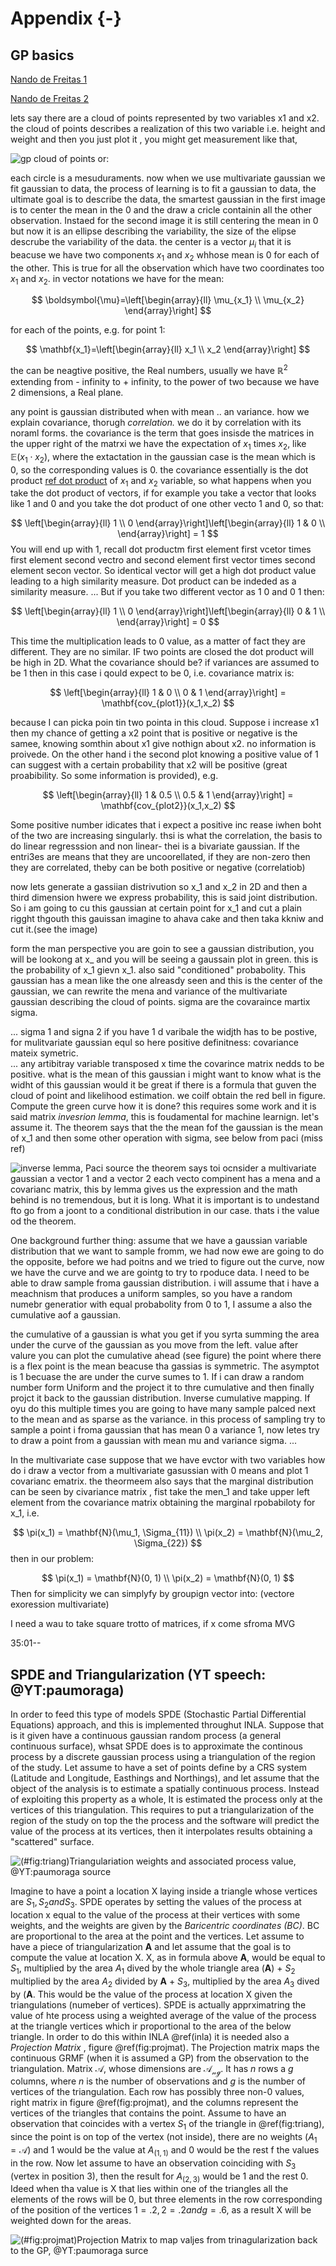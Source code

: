 # Appendix {-}

## GP basics 
[Nando de Freitas 1](https://www.youtube.com/watch?v=4vGiHC35j9s&t=164s)

[Nando de Freitas 2](https://www.youtube.com/watch?v=MfHKW5z-OOA)


lets say there are a cloud of points represented by two variables x1 and x2. the cloud of points describes a realization of this two variable i.e. height and weight and then you just plot it , you might get measurement like that,

![gp cloud of points](appendix_images/gp_base_1.jpg)
or: 




each circle is a mesuduraments. now when we use multivariate gaussian we fit gaussian to data, the process of learning is to fit a gaussian to data, the ultimate goal is to describe the data, the smartest gaussian in the first image is to center the mean in the 0 and the draw a cricle containin all the other observation. Instaed for the second image it is still centering the mean in 0 but now it is an ellipse describing the variability, the size of the elipse descrube the variability of the data.
the center is a vector $\mu_{i}$ that it is beacuse we have two components $x_1$ and $x_2$ whhose mean is 0 for each of the other. This is true for all the observation which have two coordinates too $x_1$ and $x_2$. in vector notations we have for the mean:

$$
\boldsymbol{\mu}=\left[\begin{array}{ll}
\mu_{x_1} \\
\mu_{x_2}
\end{array}\right]
$$

for each of the points, e.g. for point 1:

$$
\mathbf{x_1}=\left[\begin{array}{ll}
x_1 \\
x_2
\end{array}\right]
$$

the can be neagtive positive, the Real numbers, usually we have $\mathbb{R}^{2}$ extending from - infinity to + infinity, to the power of two because we have 2 dimensions, a Real plane.

any point is gaussian distributed when with mean .. an variance. 
how we explain covariance, thorugh _correlation._
we do it by correlation with its noraml forms. the covariance is the term that goes insisde the matrices in the upper right of the matrxi we have the expectation of $x_1$ times $x_2$, like $\mathbb{E}(x_1 \cdot x_2)$, where the extactation in the gaussian case is the mean which is 0, so the corresponding values is 0.
the covariance essentially is the dot product  [ref dot product](https://mathinsight.org/dot_product_matrix_notation) of $x_1$ and $x_2$ variable, so what happens when you take the dot product of vectors, 
if for example you take a vector that looks like 1 and 0 and you take the dot product of one other vecto 1 and 0, so that:

$$
\left[\begin{array}{ll}
1 \\
0
\end{array}\right]\left[\begin{array}{ll}
1 & 0 \\
\end{array}\right] = 1
$$
You will end up with 1, recall dot productm first element first vcetor times first element second vectro and second element first vector times second element secon vector. So identical vector will get a high dot product value leading to a high similarity measure. Dot product can be indeded as a similarity measure.
... But if you take two different vector as 1 0 and 0 1 then:

$$
\left[\begin{array}{ll}
1 \\
0
\end{array}\right]\left[\begin{array}{ll}
0 & 1 \\
\end{array}\right] = 0
$$

This time the multiplication leads to 0 value, as a matter of fact they are different. They are no similar.
IF two points are closed the dot product will be high in 2D. What the covariance should be? if variances are assumed to be 1 then in this case i qould expect to be 0, i.e. covariance matrix is:



$$
\left[\begin{array}{ll}
1 & 0 \\
0 & 1
\end{array}\right] = \mathbf{cov_{plot1}}(x_1,x_2)
$$


because I can picka  poin tin two pointa in this cloud. Suppose i increase x1 then my chance of getting a x2 point that is positive or negative is the samee, knowing somthin about x1 give nothign about x2. no information is proivede. On the other hand i the second plot knowing a positive value of 1 can suggest with a certain probability that x2 will be positive (great proabibility. So some information is provided), e.g.

$$
\left[\begin{array}{ll}
1   & 0.5 \\
0.5 & 1
\end{array}\right] = \mathbf{cov_{plot2}}(x_1,x_2)
$$

Some positive number idicates that i expect a positive inc rease iwhen boht of the two are increasing singularly. thsi is what the correlation, the basis to do linear regresssion and non linear- thei is a bivariate gaussian. If the entri3es are  means that they are uncoorellated, if they are non-zero then they are correlated, theby can be both positive or negative (correlatiob)

now lets generate a gassiian distrivution so x_1 and x_2 in 2D and then a third dimension hwere we express probability, this is said joint distribution. So i am going to cu this gaussian at certain point for x_1 and cut a plain rigght thgouth this gauissan imagine to ahava cake and then taka kkniw and cut it.(see the image)


form the man perspective you are goin to see a gaussian distribution, you will be lookong at x_ and you will be seeing a gaussain plot in green. this is the probability of x_1 gievn x_1. also said "conditioned" probabolity. This gaussian has a mean like the one alreasdy seen and this is the center of the gaussian, we can rewrite the mena and variance of the multivariate gaussian describing the cloud of points. sigma are the covaraince martix sigma. 

...
sigma 1 and signa 2 if you have 1 d varibale the widjth has to be postive, for mulitvariate gaussian equl so here positive definitness: covariance mateix symetric.  
...
any artibitray variable transposed x time the covarince matrix nedds to be positive. 
 what is the mean of this gaussian i might want to know what is the widht of this gaussian would it be great if there is a formula that guven the cloud of point and likelihood estimation. we coilf obtain the red bell in figure. 
Compute the green curve how it is done? this requires some work and it is said matrix *invesrion lemma*, this is foudamental for machine learnign. let's assume it. The theorem says that the the mean fof the gaussian is the mean of x_1 and then some other operation with sigma, see below from paci (miss ref)

![inverse lemma, Paci source](appendix_images/inverse_lemma.jpg)
the theorem says toi ocnsider a multivariate gaussian a vector 1 and a vector 2 each vecto compinent has a mena and a covarianc matrix, this by lemma gives us the expression and the math behind is no tremendous, but it is long. What it is important is to undestand fto go from a joont to a conditional distribution in our case. thats i the value od the theorem. 

One background further thing: assume that we have a gaussian variable distribution that we want to sample fromm,  we had now ewe are going to do the opposite, before we had poitns and we tried to figure out the curve, now we have the curve and we are gointg to try to rpoduce data. I need to be able to draw sample froma gaussian distribution. i will assume that i have a meachnism that produces a uniform samples, so you have a random numebr generatior with equal probabolity from 0 to 1, I assume a also the cumulative aof a gaussian.

the cumulative of a gaussian is what you get if you syrta summing the area under the curve of the gaussian as you move from the left. value after valure you can plot the cumulative ahead (see figure) the point where there is a flex point is the mean beacuse tha gassias is symmetric. The asymptot is 1 becuase the are under the curve sumes to 1. 
If i can draw a random number form Uniform and the project it to thre cumulative and then finally projct it back to the gaussian distribution. Inverse cumulative mapping. If oyu do this multiple times you are going to have many sample palced next to the mean and as sparse as the variance. in this process of sampling try to sample a point i froma gaussian that has mean 0 a variance 1, now letes try to draw a point from a gaussian with mean mu and variance sigma. ...

In the multivariate case suppose that we have  evctor with two variables how do i draw a vector from a multivariate gasussian with 0 means and plot 1 covarianc ematrix. the theormeem also says that the marginal distribution can be seen by civariance matrix , fist take the men_1 and take upper left element from the covariance matrix obtaining the marginal rpobabiloty for x_1, i.e.

$$
\pi(x_1) = \mathbf{N}(\mu_1, \Sigma_{11}) \\
\pi(x_2) = \mathbf{N}(\mu_2, \Sigma_{22}) 
$$
then in our problem:

$$
\pi(x_1) = \mathbf{N}(0, 1) \\
\pi(x_2) = \mathbf{N}(0, 1) 
$$
Then for simplicity we can simplyfy by groupign vector into:
(vectore exoression multivariate)

I need a wau to take square trotto of matrices, if x come sfroma  MVG 

35:01--




## SPDE and Triangularization (YT speech: @YT:paumoraga)

In order to feed this type of models SPDE (Stochastic Partial Differential Equations) approach, and this is implemented throughut INLA. Suppose that is it given have a continuous gaussian random process (a general continuous surface), whsat SPDE does is to approximate the continous process by a discrete gaussian process using a triangulation of the region of the study. 
Let assume to have a set of points define by a CRS system (Latitude and Longitude, Easthings and Northings), and let assume that the object of the analysis is to estimate a spatially continuous process. Instead of exploiting this property as a whole, It is estimated the process only at the vertices of this triangulation. This requires to put a triangularization of the region of the study on top the the process and the software will predict the value of the process at its vertices, then it interpolates results obtaining a "scattered" surface. 

![(#fig:triang)Triangulariation weights and associated process value, @YT:paumoraga source](appendix_images/appendix_triangularization.jpg)

Imagine to have a point a location X laying inside a triangle whose vertices are $S_1, S_2 and S_3$. SPDE operates by setting the values of the process at location x equal to the value of the process at their vertices with some weights, and the weights are given by the _Baricentric coordinates (BC)_. BC are proportional to the area at the point and the vertices. Let assume to have a piece of triangularization $\boldsymbol{A}$ and let assume that the goal is to compute the value at location X. X, as in formula above $\boldsymbol{A}$, would be equal to $S_1$, multiplied by the area $A_1$ dived by the whole triangle area ($\boldsymbol{A}$) + $S_2$ multiplied by the area $A_2$ divided by $\boldsymbol{A}$ + $S_3$, multiplied by the area $A_3$ dived by ($\boldsymbol{A}$. This would be the value of the process at location X given the triangulations (numeber of vertices). SPDE is actually apprximatring the value of hte process using a weighted average of the value of the process at the triangle vertices which ir proportional to the area of the below triangle. 
In order to do this within INLA \@ref(inla) it is needed also a _Projection Matrix_ , figure \@ref(fig:projmat). The Projection matrix maps the continuous GRMF (when it is assumed a GP) from the observation to the triangulation. Matrix $\mathcal{A}$, whose dimensions are $\mathcal{A_{ng}}$. It has $n$ rows a $g$ columns, where $n$ is the number of observations and $g$ is the number of vertices of the triangulation. Each row has possibly three non-0 values, right matrix in figure \@ref(fig:projmat), and the columns represent the vertices of the triangles that contains the point. Assume to have an observation that coincides with a vertex $S_1$ of the triangle in \@ref(fig:triang), since the point is on top of the vertex (not inside), there are no weights ($A_1 = \mathcal{A}$) and 1 would be the value at $A_{(1,1)}$ and 0 would be the rest f the values in the row. Now let assume to have an observation coinciding with $S_3$ (vertex in position 3), then the result for $A_{(2,3)}$ would be 1 and the rest 0. Ideed when tha value is X that lies within one of the triangles all the elements of the rows will be 0, but three elements in the row corresponding of the position of the vertices $1 = .2, 2 = .2 and g = .6$, as a result X will be weighted down for the areas.



![(#fig:projmat)Projection Matrix to map valjes from trinagularization back to the GP, @YT:paumoraga surce](appendix_images/appendix_proj.jpg)
